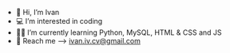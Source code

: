 - 👋 Hi, I’m Ivan
- 💻 I’m interested in coding 
- 👨‍🎓 I’m currently learning Python, MySQL, HTML & CSS and JS
- 📧 Reach me --> ivan.iv.cv@gmail.com
